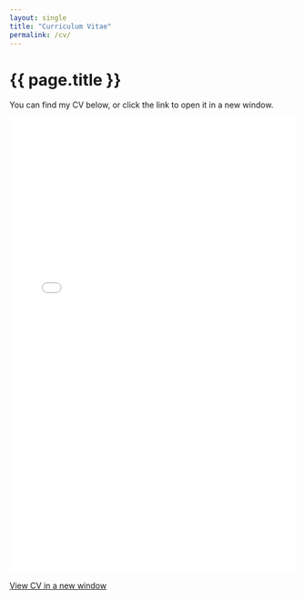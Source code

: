 ```yaml
---
layout: single
title: "Curriculum Vitae"
permalink: /cv/
---
```


<h1>{{ page.title }}</h1>
<p>You can find my CV below, or click the link to open it in a new window.</p>
<iframe src="{{ site.baseurl }}/assets/cv/DongsukJang_CV.pdf" style="width:100%; height:800px;" frameborder="0"></iframe>
<p><a href="{{ site.baseurl }}/assets/cv/DongsukJang_CV.pdf" target="_blank">View CV in a new window</a></p>

